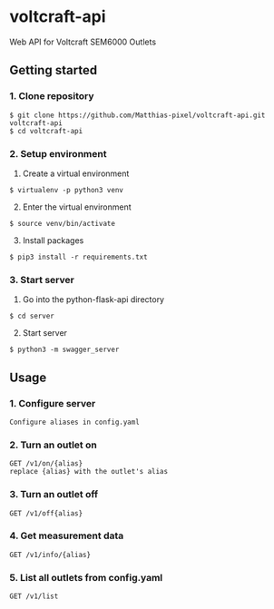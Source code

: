 # voltcraft-api
Web API for Voltcraft SEM6000 Outlets

## Getting started
### 1. Clone repository
```
$ git clone https://github.com/Matthias-pixel/voltcraft-api.git voltcraft-api
$ cd voltcraft-api
```

### 2. Setup environment
1. Create a virtual environment
```
$ virtualenv -p python3 venv
```

2. Enter the virtual environment
```
$ source venv/bin/activate
```

3. Install packages
```
$ pip3 install -r requirements.txt
```

### 3. Start server
1. Go into the python-flask-api directory
```
$ cd server
```

2. Start server
```
$ python3 -m swagger_server
```

## Usage
### 1. Configure server
    Configure aliases in config.yaml

### 2. Turn an outlet on
    GET /v1/on/{alias}
    replace {alias} with the outlet's alias
### 3. Turn an outlet off
    GET /v1/off{alias}
### 4. Get measurement data
    GET /v1/info/{alias}
### 5. List all outlets from config.yaml
    GET /v1/list